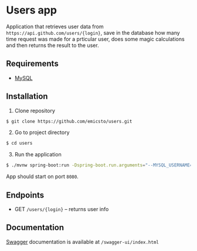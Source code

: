 # Users app
Application that retrieves user data from `https://api.github.com/users/{login}`, save in the database how many time request was made for a prticular user, does some magic calculations and then returns the result to the user.

## Requirements
*  [MySQL](https://dev.mysql.com/downloads/mysql/5.7.html)

## Installation
1. Clone repository
```bash
$ git clone https://github.com/emicsto/users.git
```

2. Go to project directory
```bash
$ cd users
```

3. Run the application
```bash
$ ./mvnw spring-boot:run -Dspring-boot.run.arguments="--MYSQL_USERNAME=<<username>> --MYSQL_PASSWORD=<<password>> --MYSQL_HOST=<<host>> --MYSQL_DATABASE=<<database>>"
```
App should start on port `8080`.

## Endpoints
* GET `/users/{login}` – returns user info

## Documentation
[Swagger](https://swagger.io/) documentation is available at `/swagger-ui/index.html`

